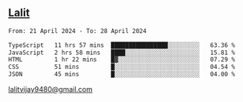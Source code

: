## [Lalit](https://lalit.sh)

<!--START_SECTION:waka-->

```txt
From: 21 April 2024 - To: 28 April 2024

TypeScript   11 hrs 57 mins  ████████████████░░░░░░░░░   63.36 %
JavaScript   2 hrs 58 mins   ████░░░░░░░░░░░░░░░░░░░░░   15.81 %
HTML         1 hr 22 mins    █▓░░░░░░░░░░░░░░░░░░░░░░░   07.29 %
CSS          51 mins         █░░░░░░░░░░░░░░░░░░░░░░░░   04.54 %
JSON         45 mins         █░░░░░░░░░░░░░░░░░░░░░░░░   04.00 %
```

<!--END_SECTION:waka-->

lalitvijay9480@gmail.com
